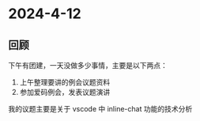 # 2024-4-12

## 回顾

下午有团建，一天没做多少事情，主要是以下两点：

1. 上午整理要讲的例会议题资料
2. 参加爱码例会，发表议题演讲


我的议题主要是关于 vscode 中 inline-chat 功能的技术分析
